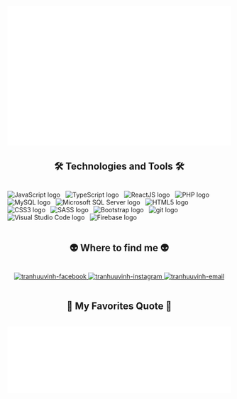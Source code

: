 <a href="#" target="_blank">
  <img src="svg/tranhuuvinh.svg" width="1200" alt="tranhuuvinh-official" />
</a>

<h2 align="center">🛠 Technologies and Tools 🛠</h2>
<br>
<!-- https://simpleicons.org/ -->
<span><img src="https://img.shields.io/badge/JavaScript-282C34?logo=javascript&logoColor=F7DF1E" alt="JavaScript logo" title="JavaScript" height="25" /></span>
&nbsp;
<span><img src="https://img.shields.io/badge/TypeScript-282C34?logo=typescript&logoColor=3178C6" alt="TypeScript logo" title="TypeScript" height="25" /></span>
&nbsp;
<!-- <span><img src="https://img.shields.io/badge/Laravel-282C34?logo=laravel&logoColor=FF2D20" alt="Laravel logo" title="Laravel" height="25" /></span>
&nbsp; -->
<span><img src="https://img.shields.io/badge/ReactJS-282C34?logo=react&logoColor=61DAFB" alt="ReactJS logo" title="ReactJS" height="25" /></span>
&nbsp;
<span><img src="https://img.shields.io/badge/PHP-282C34?logo=pHP&logoColor=764ABC" alt="PHP logo" title="PHP" height="25" /></span>
&nbsp;
<span><img src="https://img.shields.io/badge/MySQL-282C34?logo=mySQL&logoColor=4479A1" alt="MySQL logo" title="MySQL" height="25" /></span>
&nbsp;
<span><img src="https://img.shields.io/badge/Microsoft SQL Server-282C34?logo=microsoft SQL Server&logoColor=4FC08D" alt="Microsoft SQL Server logo" title="Microsoft SQL Server" height="25" /></span>
&nbsp;
<span><img src="https://img.shields.io/badge/HTML5-282C34?logo=html5&logoColor=E34F26" alt="HTML5 logo" title="HTML5" height="25" /></span>
&nbsp;
<span><img src="https://img.shields.io/badge/CSS3-282C34?logo=css3&logoColor=1572B6" alt="CSS3 logo" title="CSS3" height="25" /></span>
&nbsp;
<span><img src="https://img.shields.io/badge/Sass-282C34?logo=sass&logoColor=CC6699" alt="SASS logo" title="SASS" height="25" /></span>
&nbsp;
<span><img src="https://img.shields.io/badge/Bootstrap-282C34?logo=bootstrap&logoColor=7952B3" alt="Bootstrap logo" title="Bootstrap" height="25" /></span>
&nbsp;
<span><img src="https://img.shields.io/badge/git-282C34?logo=git&logoColor=F05032" alt="git logo" title="git" height="25" /></span>
&nbsp;
<span><img src="https://img.shields.io/badge/VS%20Code-282C34?logo=visual-studio-code&logoColor=007ACC" alt="Visual Studio Code logo" title="Visual Studio Code" height="25" /></span>
&nbsp;
<span><img src="https://img.shields.io/badge/Firebase-282C34?logo=firebase&logoColor=FFCA28" alt="Firebase logo" title="Firebase" height="25" /></span>
&nbsp;

<br>

<!-- <h2 align="center">🔥 GitHub Stats 🔥</h2> -->
<!-- https://github.com/anuraghazra/github-readme-stats -->
<!-- <br> -->
<!-- <div align=center>
  <!-- <a href="#" title="tranhuuvinh1109">
    <img width="315" align="center" src="https://github-readme-stats.vercel.app/api/top-langs/?username=tranhuuvinh1109&hide=c%23,powershell,Mathematica,Ruby,Objective-C,Objective-C%2b%2b,Cuda&title_color=61dafb&text_color=ffffff&icon_color=61dafb&bg_color=20232a&langs_count=8&layout=compact&border_color=61dafb&hide_border=true" />
  </a>
  <a href="#" title="tranhuuvinh1109">
    <img align="right" width="434" src="https://github-readme-stats.vercel.app/api?username=tranhuuvinh1109&show_icons=true&theme=react&border_color=61dafb&hide_border=true" />
  </a> -->
<!-- </div> -->

<br>

<h2 align="center">👽 Where to find me 👽</h2>
<br>
<!-- https://icons8.com -->
<div align="center">
  <a href="https://www.facebook.com/profile.php?id=100030155980924" target="blank">
    <img src="https://img.icons8.com/bubbles/100/000000/facebook-new.png" alt="tranhuuvinh-facebook" />
  </a>
  <a href="https://www.instagram.com/__imarabbit__/" target="blank">
    <img src="https://img.icons8.com/bubbles/100/000000/instagram.png" alt="tranhuuvinh-instagram" />
  </a>
  <a href="mailto:Duongbao.08012001@gmail.com" target="top">
    <img src="https://img.icons8.com/bubbles/100/000000/apple-mail.png" alt="tranhuuvinh-email" />
  </a>
</div>

<br>

<h2 align="center">📑 My Favorites Quote 📑</h2>
<br>
<a href="#" target="_blank">
  <img src="svg/tranhuuvinh-quotes.svg" width="846" height="150" alt="tranhuuvinh-official" />
</a>
